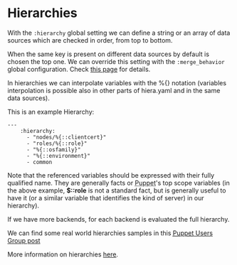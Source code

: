      
           
       
<h1>Hierarchies</h1>
       
                            
<p>With the <code><span class="java_operator">:</span><span class="java_plain">hierarchy</span></code> global setting we can define a string or an array of data sources which are checked in order, from top to bottom.</p>
<p>When the same key is present on different data sources by default is chosen the top one. We can override this setting with the <code><span class="java_operator">:</span><span class="java_plain">merge_behavior</span></code> global configuration. Check <a href="http://docs.puppetlabs.com/hiera/1/lookup_types.html#deep-merging-in-hiera--120">this page</a> for details.</p>
<p>In hierarchies we can interpolate variables with the %{} notation (variables interpolation is possible also in other parts of hiera.yaml and in the same data sources).</p>
<p>This is an example Hierarchy:</p> 
<pre class=" code"><code><span class="java_operator">---</span><span class="java_plain"></span>
<span class="java_plain">&nbsp;&nbsp;&nbsp;&nbsp;</span><span class="java_operator">:</span><span class="java_plain">hierarchy</span><span class="java_operator">:</span><span class="java_plain"></span>
<span class="java_plain">&nbsp;&nbsp;&nbsp;&nbsp;&nbsp;&nbsp;</span><span class="java_operator">-</span><span class="java_plain">&nbsp;</span><span class="java_literal">&quot;nodes/%{::clientcert}&quot;</span><span class="java_plain"></span>
<span class="java_plain">&nbsp;&nbsp;&nbsp;&nbsp;&nbsp;&nbsp;</span><span class="java_operator">-</span><span class="java_plain">&nbsp;</span><span class="java_literal">&quot;roles/%{::role}&quot;</span><span class="java_plain"></span>
<span class="java_plain">&nbsp;&nbsp;&nbsp;&nbsp;&nbsp;&nbsp;</span><span class="java_operator">-</span><span class="java_plain">&nbsp;</span><span class="java_literal">&quot;%{::osfamily}&quot;</span><span class="java_plain"></span>
<span class="java_plain">&nbsp;&nbsp;&nbsp;&nbsp;&nbsp;&nbsp;</span><span class="java_operator">-</span><span class="java_plain">&nbsp;</span><span class="java_literal">&quot;%{::environment}&quot;</span><span class="java_plain"></span>
<span class="java_plain">&nbsp;&nbsp;&nbsp;&nbsp;&nbsp;&nbsp;</span><span class="java_operator">-</span><span class="java_plain">&nbsp;common</span></code></pre>
<p>Note that the referenced variables should be expressed with their fully qualified name. They are generally facts or <abbr title="Puppet automation tool">Puppet</abbr>'s top scope variables (in the above example, <strong>$::role</strong> is not a standard fact, but is generally useful to have it (or a similar variable that identifies the kind of server) in our hierarchy).</p>
<p>If we have more backends, for each backend is evaluated the full hierarchy.</p>
<p>We can find some real world hierarchies samples in this <a href="https://groups.google.com/forum/?hl=it#!topic/puppet-users/cCfimbolUio"><abbr title="Puppet automation tool">Puppet</abbr> Users Group post</a></p>
<p>More information on hierarchies <a href="http://docs.puppetlabs.com/hiera/1/hierarchy.html">here</a>.</p>
  
     
     
